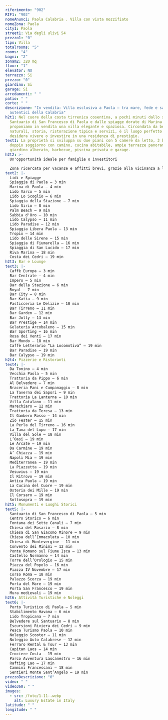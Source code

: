 ```yaml
---
riferimento: "902"
RIF1: "902"
nomeAnunci: Paola Calabria . Villa con vista mozzifiato
nomeZona: Paola
city1: Paola
street1: Via degli ulivi 54
prezzo1: "0"
tipo: Villa
totalrooms: "5"
rooms: "4"
bagni: "2"
zonam2: 320 mq
floor: "1"
elevator: NO
terrazzo: Si
prezzo: "0"
giardino: Si
garage: Si
arredamenti: " "
patio: " "
corte: " "
descrizione: "In vendita: Villa esclusiva a Paola – tra mare, fede e sapori
  autentici della Calabria"
h2t1: Nel cuore della costa tirrenica cosentina, a pochi minuti dallo storico
  Santuario di San Francesco di Paola e dalle spiagge dorate di Marina di Paola,
  proponiamo in vendita una villa elegante e spaziosa. Circondata da bellezze
  naturali, storia, ristorazione tipica e servizi, è il luogo perfetto per chi
  desidera vivere o investire in una residenza di prestigio.
text1: La proprietà si sviluppa su due piani con 5 camere da letto, 3 bagni,
  doppio soggiorno con camino, cucina abitabile, ampie terrazze panoramiche,
  giardino alberato, barbecue, piscina privata e garage.
h2t2: >-
  Un'opportunità ideale per famiglie o investitori

  Zona ricercata per vacanze e affitti brevi, grazie alla vicinanza a luoghi religiosi, culturali, spiagge e porti turistici. Ottimo potenziale per B&B, casa vacanza o residenza di lusso.
text2: |-
  Lidi e Spiagge
  Spiaggia di Paola – 3 min
  Marina di Paola – 4 min
  Lido Varco – 5 min
  Lido Lo Scoglio – 6 min
  Spiaggia della Stazione – 7 min
  Lido Sirio – 8 min
  Palm Beach – 9 min
  Sabbia d'Oro – 10 min
  Lido Calypso – 11 min
  Lido Paradise – 12 min
  Spiaggia Libera Paola – 13 min
  Tropix – 14 min
  Lido delle Sirene – 15 min
  Spiaggia di Fiumarella – 16 min
  Spiaggia di San Lucido – 17 min
  Riva Marina – 18 min
  Costa dei Cedri – 19 min
h2t3: Bar e Lounge
text3: |-
  Caffè Europa – 3 min
  Bar Centrale – 4 min
  Impero – 5 min
  Bar della Stazione – 6 min
  Royal – 7 min
  Bar City – 8 min
  Bar Katia – 9 min
  Pasticceria Le Delizie – 10 min
  Bar Tirreno – 11 min
  Bar Garden – 12 min
  Bar Jolly – 13 min
  Bar Prestige – 14 min
  Gelateria Arcobaleno – 15 min
  Bar Sporting – 16 min
  Rosa dei Venti – 17 min
  Bar Mondo – 18 min
  Caffè Letterario “La Locomotiva” – 19 min
  Bar Paradise – 19 min
  Bar Calypso – 19 min
h2t4: Pizzerie e Ristoranti
text4: |-
  Da Tonino – 4 min
  Vecchia Paola – 5 min
  Trattoria da Pippo – 6 min
  Al Belvedere – 7 min
  Braceria Pani e Cumpanaggiu – 8 min
  La Taverna dei Sapori – 9 min
  Trattoria La Lanterna – 10 min
  Villa Catalano – 11 min
  Marechiaro – 12 min
  Trattoria da Teresa – 13 min
  Il Gambero Rosso – 14 min
  Zio Fester – 15 min
  La Perla del Tirreno – 16 min
  La Tana del Lupo – 17 min
  Villa del Sole – 18 min
  L’Oasi – 19 min
  Le Arcate – 19 min
  Da Carmine – 19 min
  A’ Chiazza – 19 min
  Napoli Mia – 19 min
  Mediterranea – 19 min
  La Piazzetta – 19 min
  Vesuvius – 19 min
  Il Ritrovo – 19 min
  Antica Paola – 19 min
  La Cucina del Cuore – 19 min
  Osteria dei Mille – 19 min
  Il Corsaro – 19 min
  Sottosopra – 19 min
h2t5: Monumenti e Luoghi Storici
text5: |-
  Santuario di San Francesco di Paola – 5 min
  Centro Storico – 6 min
  Fontana dei Sette Canali – 7 min
  Chiesa del Rosario – 8 min
  Chiesa di San Giacomo Minore – 9 min
  Chiesa dell’Immacolata – 10 min
  Chiesa di Montevergine – 11 min
  Convento dei Minimi – 12 min
  Ponte Romano sul Fiume Isca – 13 min
  Castello Normanno – 14 min
  Torre dell’Orologio – 15 min
  Piazza del Popolo – 16 min
  Piazza IV Novembre – 17 min
  Corso Roma – 18 min
  Palazzo Scorza – 19 min
  Porta del Mare – 19 min
  Porta San Francesco – 19 min
  Mura medievali – 19 min
h2t6: Attività Turistiche e Noleggi
text6: |-
  Porto Turistico di Paola – 5 min
  Stabilimento Havana – 6 min
  Lido Tropicana – 7 min
  Belvedere sul Santuario – 8 min
  Escursioni Riviera dei Cedri – 9 min
  Pesca Turismo Paola – 10 min
  Noleggio Scooter – 11 min
  Noleggio Auto Calabrese – 12 min
  Ferraro Rental & Tour – 13 min
  Capitan Laos – 14 min
  Crociere Costa – 15 min
  Parco Avventura Laocanestro – 16 min
  Rafting Lao – 17 min
  Cammini Francescani – 18 min
  Sentieri Monte Sant’Angelo – 19 min
prezzoDescrizione: "0"
video: " "
video360: " "
images:
  - src: /foto/1-11-.webp
    alt: Luxury Estate in Italy
latitude: " "
longitude: " "
---
```

